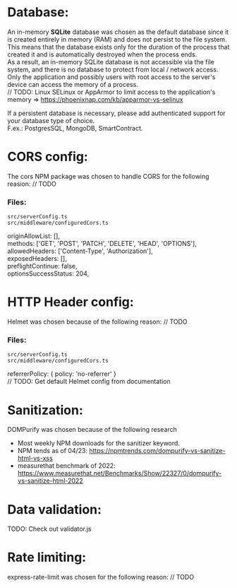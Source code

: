 # Database:
An in-memory **SQLite** database was chosen as the default database since it is created entirely in memory (RAM) and does not persist to the file system.  
This means that the database exists only for the duration of the process that created it and is automatically destroyed when the process ends.  
As a result, an in-memory SQLite database is not accessible via the file system, and there is no database to protect from local / network access.  
Only the application and possibly users with root access to the server's device can access the memory of a process.  
// TODO: Linux SELinux or AppArmor to limit access to the application's memory => https://phoenixnap.com/kb/apparmor-vs-selinux

If a persistent database is necessary, please add authenticated support for your database type of choice.  
F.ex.: PostgresSQL, MongoDB, SmartContract.

# CORS config:
The cors NPM package was chosen to handle CORS for the following reasion: // TODO
### Files:
```
src/serverConfig.ts  
src/middleware/configuredCors.ts  
```

originAllowList: [],  
methods: ['GET', 'POST', 'PATCH', 'DELETE', 'HEAD', 'OPTIONS'],  
allowedHeaders: ['Content-Type', 'Authorization'],  
exposedHeaders: [],  
preflightContinue: false,  
optionsSuccessStatus: 204,  

# HTTP Header config:
Helmet was chosen because of the following reason: // TODO
### Files:
```
src/serverConfig.ts  
src/middleware/configuredCors.ts  
```
referrerPolicy: { policy: 'no-referrer' }  
// TODO: Get default Helmet config from documentation

# Sanitization:
DOMPurify was chosen because of the following research
- Most weekly NPM downloads for the sanitizer keyword.
- NPM tends as of 04/23: https://npmtrends.com/dompurify-vs-sanitize-html-vs-xss
- measurethat benchmark of 2022: https://www.measurethat.net/Benchmarks/Show/22327/0/dompurify-vs-sanitize-html-2022

# Data validation:
TODO: Check out validator.js

# Rate limiting:
express-rate-limit was chosen for the following reason: // TODO